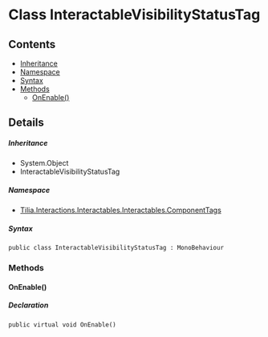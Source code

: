 # Class InteractableVisibilityStatusTag

## Contents

* [Inheritance]
* [Namespace]
* [Syntax]
* [Methods]
  * [OnEnable()]

## Details

##### Inheritance

* System.Object
* InteractableVisibilityStatusTag

##### Namespace

* [Tilia.Interactions.Interactables.Interactables.ComponentTags]

##### Syntax

```
public class InteractableVisibilityStatusTag : MonoBehaviour
```

### Methods

#### OnEnable()

##### Declaration

```
public virtual void OnEnable()
```

[Tilia.Interactions.Interactables.Interactables.ComponentTags]: README.md
[Inheritance]: #Inheritance
[Namespace]: #Namespace
[Syntax]: #Syntax
[Methods]: #Methods
[OnEnable()]: #OnEnable
